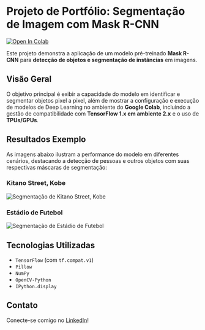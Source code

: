 # Projeto de Portfólio: Segmentação de Imagem com Mask R-CNN

[![Open In Colab](https://colab.research.google.com/assets/colab-badge.svg)](SEU_LINK_DO_NOTEBOOK_COLAB_AQUI)

Este projeto demonstra a aplicação de um modelo pré-treinado **Mask R-CNN** para **detecção de objetos e segmentação de instâncias** em imagens.

## Visão Geral

O objetivo principal é exibir a capacidade do modelo em identificar e segmentar objetos pixel a pixel, além de mostrar a configuração e execução de modelos de Deep Learning no ambiente do **Google Colab**, incluindo a gestão de compatibilidade com **TensorFlow 1.x em ambiente 2.x** e o uso de **TPUs/GPUs**.

## Resultados Exemplo

As imagens abaixo ilustram a performance do modelo em diferentes cenários, destacando a detecção de pessoas e outros objetos com suas respectivas máscaras de segmentação:

### Kitano Street, Kobe

![Segmentação de Kitano Street, Kobe](assets/kitano_street_segmented.jpg)

### Estádio de Futebol

![Segmentação de Estádio de Futebol](assets/estadio_segmented.jpg)

## Tecnologias Utilizadas

* `TensorFlow` (com `tf.compat.v1`)
* `Pillow`
* `NumPy`
* `OpenCV-Python`
* `IPython.display`

## Contato

Conecte-se comigo no [LinkedIn](https://www.linkedin.com/in/danielvlemos/)!
